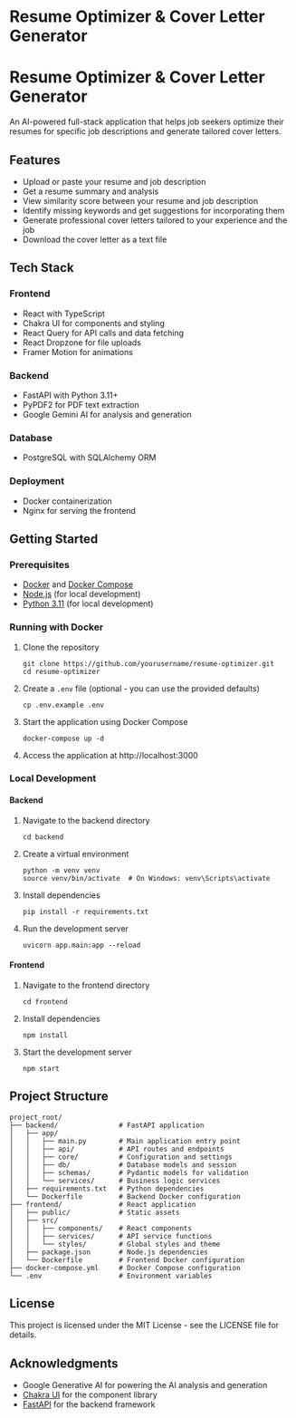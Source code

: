 # Resume Optimizer & Cover Letter Generator
# Resume Optimizer & Cover Letter Generator

An AI-powered full-stack application that helps job seekers optimize their resumes for specific job descriptions and generate tailored cover letters.

## Features

- Upload or paste your resume and job description
- Get a resume summary and analysis
- View similarity score between your resume and job description
- Identify missing keywords and get suggestions for incorporating them
- Generate professional cover letters tailored to your experience and the job
- Download the cover letter as a text file

## Tech Stack

### Frontend
- React with TypeScript
- Chakra UI for components and styling
- React Query for API calls and data fetching
- React Dropzone for file uploads
- Framer Motion for animations

### Backend
- FastAPI with Python 3.11+
- PyPDF2 for PDF text extraction
- Google Gemini AI for analysis and generation

### Database
- PostgreSQL with SQLAlchemy ORM

### Deployment
- Docker containerization
- Nginx for serving the frontend

## Getting Started

### Prerequisites

- [Docker](https://docs.docker.com/get-docker/) and [Docker Compose](https://docs.docker.com/compose/install/)
- [Node.js](https://nodejs.org/) (for local development)
- [Python 3.11](https://www.python.org/downloads/) (for local development)

### Running with Docker

1. Clone the repository
   ```
   git clone https://github.com/yourusername/resume-optimizer.git
   cd resume-optimizer
   ```

2. Create a `.env` file (optional - you can use the provided defaults)
   ```
   cp .env.example .env
   ```

3. Start the application using Docker Compose
   ```
   docker-compose up -d
   ```

4. Access the application at http://localhost:3000

### Local Development

#### Backend

1. Navigate to the backend directory
   ```
   cd backend
   ```

2. Create a virtual environment
   ```
   python -m venv venv
   source venv/bin/activate  # On Windows: venv\Scripts\activate
   ```

3. Install dependencies
   ```
   pip install -r requirements.txt
   ```

4. Run the development server
   ```
   uvicorn app.main:app --reload
   ```

#### Frontend

1. Navigate to the frontend directory
   ```
   cd frontend
   ```

2. Install dependencies
   ```
   npm install
   ```

3. Start the development server
   ```
   npm start
   ```

## Project Structure

```
project_root/
├── backend/               # FastAPI application
│   ├── app/
│   │   ├── main.py        # Main application entry point
│   │   ├── api/           # API routes and endpoints
│   │   ├── core/          # Configuration and settings
│   │   ├── db/            # Database models and session
│   │   ├── schemas/       # Pydantic models for validation
│   │   └── services/      # Business logic services
│   ├── requirements.txt   # Python dependencies
│   └── Dockerfile         # Backend Docker configuration
├── frontend/              # React application
│   ├── public/            # Static assets
│   ├── src/
│   │   ├── components/    # React components
│   │   ├── services/      # API service functions
│   │   └── styles/        # Global styles and theme
│   ├── package.json       # Node.js dependencies
│   └── Dockerfile         # Frontend Docker configuration
├── docker-compose.yml     # Docker Compose configuration
└── .env                   # Environment variables
```

## License

This project is licensed under the MIT License - see the LICENSE file for details.

## Acknowledgments

- Google Generative AI for powering the AI analysis and generation
- [Chakra UI](https://chakra-ui.com/) for the component library
- [FastAPI](https://fastapi.tiangolo.com/) for the backend framework